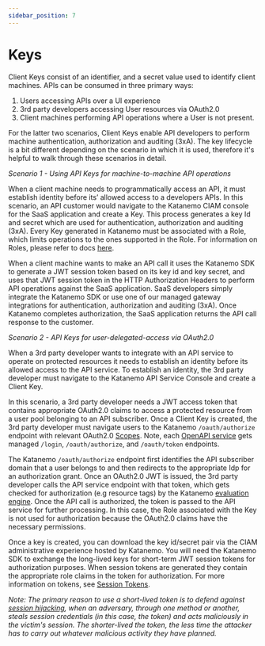 ```yaml
---
sidebar_position: 7
---
```


# Keys

Client Keys consist of an identifier, and a secret value used to identify client machines. APIs can be consumed in three primary ways: 

1. Users accessing APIs over a UI experience
2. 3rd party developers accessing User resources via OAuth2.0
3. Client machines performing API operations where a User is not present. 

For the latter two scenarios, Client Keys enable API developers to perform machine authentication, authorization and auditing (3xA). The key lifecycle is a bit different depending on the scenario in which it is used, therefore it's helpful to walk through these scenarios in detail.

_Scenario 1 - Using API Keys for machine-to-machine API operations_

When a client machine needs to programmatically access an API, it must establish identity before its’ allowed access to a developers APIs. In this scenario, an API customer would navigate to the Katanemo CIAM console for the SaaS application and create a Key. This process generates a key Id and secret which are used for authentication, authorization and auditing (3xA). Every Key generated in Katanemo must be associated with a Role, which limits operations to the ones supported in the Role. For information on Roles, please refer to docs [here](./roles).

When a client machine wants to make an API call it uses the Katanemo SDK to generate a JWT session token based on its key id and key secret, and uses that JWT session token in the HTTP Authorization Headers to perform API operations against the SaaS application. SaaS developers simply integrate the Katanemo SDK or use one of our managed gateway integrations for authentication, authorization and auditing (3xA). Once Katanemo completes authorization, the SaaS application returns the API call response to the customer.

_Scenario  2 - API Keys for user-delegated-access via OAuth2.0_

When a 3rd party developer wants to integrate with an API service to operate on protected resources it needs to establish an identity before its allowed access to the API service. To establish an identity, the 3rd party developer must navigate to the Katanemo API Service Console and create a Client Key. 

In this scenario, a 3rd party developer needs a JWT access token that contains appropriate OAuth2.0 claims to access a protected resource from a user pool belonging to an API subscriber. Once a Client Key is created, the 3rd party developer must navigate users to the Katanemo `/oauth/authorize` endpoint with relevant OAuth2.0 [Scopes](./scopes-oauth). Note, each [OpenAPI service](./service) gets managed `/login`, `/oauth/authorize`, and `/oauth/token` endpoints. 

The Katanemo `/oauth/authorize` endpoint first identifies the API subscriber domain that a user belongs to and then redirects to the appropriate Idp for an authorization grant. Once an OAuth2.0 JWT is issued, the 3rd party developer calls the API service endpoint with that token, which gets checked for authorization (e.g resource tags) by the Katanemo [evaluation engine](#). Once the API call is authorized, the token is passed to the API service for further processing. In this case, the Role associated with the Key is not used for authorization because the OAuth2.0 claims have the necessary permissions.

Once a key is created, you can download the key id/secret pair via the CIAM administrative experience hosted by Katanemo. You will need the Katanemo SDK to exchange the long-lived keys for short-term JWT session tokens for authorization purposes. When session tokens are generated they contain the appropriate role claims in the token for authorization. For more information on tokens, see [Session Tokens](./crypto-offload-and-sessions-tokens).

_Note: The primary reason to use a short-lived token is to defend against [session hijacking](https://en.wikipedia.org/wiki/Session_hijacking), when an adversary, through one method or another, steals session credentials (in this case, the token) and acts maliciously in the victim's session. The shorter-lived the token, the less time the attacker has to carry out whatever malicious activity they have planned._
